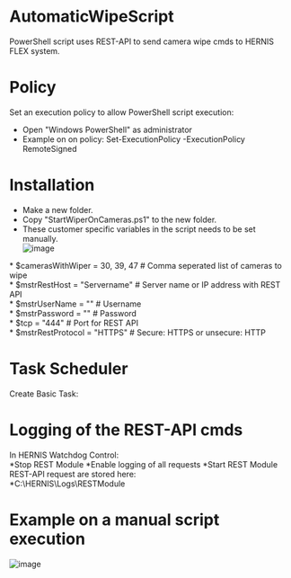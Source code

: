 # AutomaticWipeScript
PowerShell script uses REST-API to send camera wipe cmds to HERNIS FLEX system.
# Policy
Set an execution policy to allow PowerShell script execution:<br>
* Open "Windows PowerShell" as administrator<br>
* Example on on policy: Set-ExecutionPolicy -ExecutionPolicy RemoteSigned
# Installation
* Make a new folder.<br>
* Copy "StartWiperOnCameras.ps1" to the new folder.
* These customer specific variables in the script needs to be set manually.<br>
![image](https://github.com/LeifKlemetsen-eaton/AutomaticWipeScript/assets/115617622/2c1f841e-d99b-46ba-9d99-6b10f3b3f9e0)

\* $camerasWithWiper = 30, 39, 47      # Comma seperated list of cameras to wipe<br>
\* $mstrRestHost     = "Servername"    # Server name or IP address with REST API<br>
\* $mstrUserName     = ""              # Username<br>
\* $mstrPassword     = ""              # Password<br>
\* $tcp              = "444"           # Port for REST API<br>
\* $mstrRestProtocol = "HTTPS"         # Secure: HTTPS or unsecure: HTTP<br>
# Task Scheduler
Create Basic Task:<br>
# Logging of the REST-API cmds
In HERNIS Watchdog Control:<br>
*Stop REST Module
*Enable logging of all requests
*Start REST Module
REST-API request are stored here:<br>
*C:\HERNIS\Logs\RESTModule
# Example on a manual script execution
![image](https://github.com/LeifKlemetsen-eaton/AutomaticWipeScript/assets/115617622/4e44f05e-877f-4f72-902e-e949d43b7f56)
